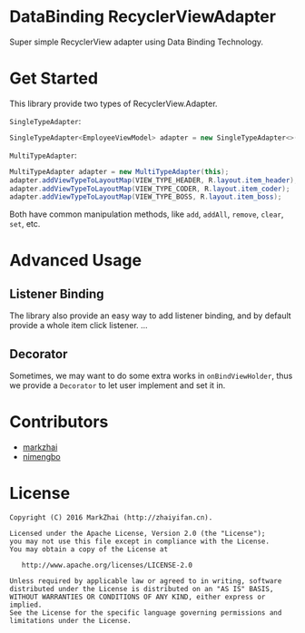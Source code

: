 # DataBinding RecyclerViewAdapter

Super simple RecyclerView adapter using Data Binding Technology.

# Get Started

This library provide two types of RecyclerView.Adapter.

`SingleTypeAdapter`:

```Java
SingleTypeAdapter<EmployeeViewModel> adapter = new SingleTypeAdapter<>(this, R.layout.item_single_type);
```

`MultiTypeAdapter`:

```Java
MultiTypeAdapter adapter = new MultiTypeAdapter(this);
adapter.addViewTypeToLayoutMap(VIEW_TYPE_HEADER, R.layout.item_header);
adapter.addViewTypeToLayoutMap(VIEW_TYPE_CODER, R.layout.item_coder);
adapter.addViewTypeToLayoutMap(VIEW_TYPE_BOSS, R.layout.item_boss);
```

Both have common manipulation methods, like `add`, `addAll`, `remove`, `clear`, `set`, etc.

# Advanced Usage

## Listener Binding

The library also provide an easy way to add listener binding, and by default provide a whole item click listener.
...

## Decorator

Sometimes, we may want to do some extra works in `onBindViewHolder`, thus we provide a `Decorator` to let user implement and set it in.

# Contributors

- [markzhai](https://github.com/markzhai)
- [nimengbo](https://github.com/nimengbo)

# License

    Copyright (C) 2016 MarkZhai (http://zhaiyifan.cn).

    Licensed under the Apache License, Version 2.0 (the "License");
    you may not use this file except in compliance with the License.
    You may obtain a copy of the License at

       http://www.apache.org/licenses/LICENSE-2.0

    Unless required by applicable law or agreed to in writing, software
    distributed under the License is distributed on an "AS IS" BASIS,
    WITHOUT WARRANTIES OR CONDITIONS OF ANY KIND, either express or implied.
    See the License for the specific language governing permissions and
    limitations under the License.